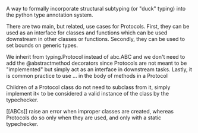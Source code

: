 A way to formally incorporate structural subtyping (or "duck" typing) into the python type annotation system.

There are two main, but related, use cases for Protocols. First, they can be used as an interface for classes and functions which can be used downstream in other classes or functions. Secondly, they can be used to set bounds on generic types.

We inherit from typing.Protocol instead of abc.ABC and we don't need to add the @abstractmethod decorators since Protocols are not meant to be "implemented" but simply act as an interface in downstream tasks. Lastly, it is common practice to use ... in the body of methods in a Protocol

Children of a Protocol class do not need to subclass from it, simply implement it< to be considered a valid instance of the class by the typechecker.

[[ABCs]] raise an error when improper classes are created, whereas Protocols do so only when they are used, and only with a static typechecker.
